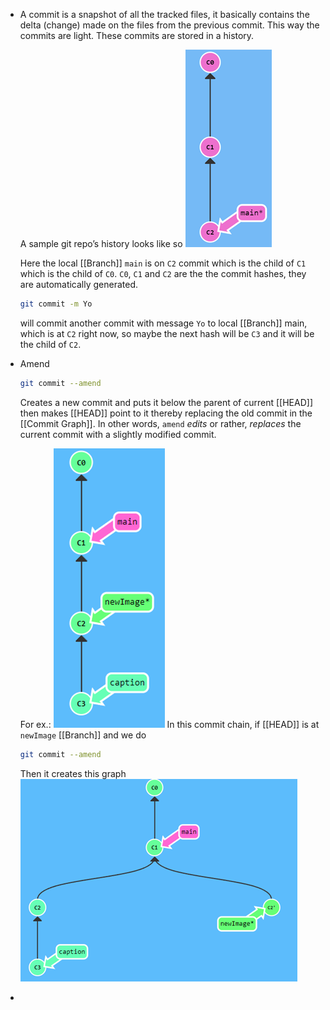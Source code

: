 - A commit is a snapshot of all the tracked files, it basically contains the delta (change) made on the files from the previous commit. This way the commits are light. These commits are stored in a history.
  
  A sample git repo’s history looks like so
  ![image.png](../assets/image_1693120229151_0.png)
  
  Here the local [[Branch]] ``main`` is on ``C2`` commit which is the child of ``C1`` which is the child of ``C0``.
  ``C0``, ``C1`` and ``C2`` are the the commit hashes, they are automatically generated.
  
  ```bash
  git commit -m Yo 
  ```
  
  will commit another commit with message ``Yo`` to local [[Branch]] main, which is at ``C2`` right now, so maybe the next hash will be ``C3`` and it will be the child of ``C2``.
- Amend
  
  ```bash
  git commit --amend
  ```
  
  Creates a new commit and puts it below the parent of current [[HEAD]] then makes [[HEAD]] point to it thereby replacing the old commit in the [[Commit Graph]].
  In other words,  ``amend`` _edits_ or rather, _replaces_ the current commit with a slightly modified commit.
  
  For ex.:
  ![image.png](../assets/image_1693120468817_0.png)
  In this commit chain, if [[HEAD]] is at ``newImage`` [[Branch]] and we do
  ```bash
  git commit --amend
  ```
  Then it creates this graph
  ![image.png](../assets/image_1693120505720_0.png)
-